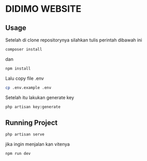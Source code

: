# DIDIMO WEBSITE

## Usage
Setelah di clone repositorynya silahkan tulis perintah dibawah ini
```sh
composer install
```
dan
```sh
npm install
```

Lalu copy file .env 
```sh
cp .env.example .env
```

Setelah itu lakukan generate key
```sh
php artisan key:generate
```

## Running Project
```sh
php artisan serve
```

jika ingin menjalan kan vitenya
```sh
npm run dev
```

